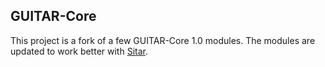 GUITAR-Core
-----------

This project is a fork of a few GUITAR-Core 1.0 modules. The modules are 
updated to work better with [Sitar](http://github.com/gabegorelick/sitar).